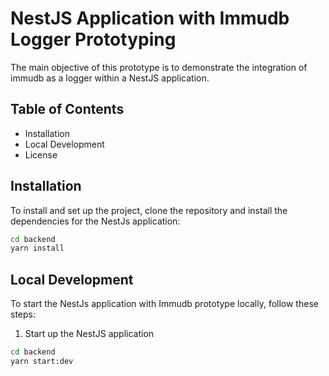 # NestJS Application with Immudb Logger Prototyping

The main objective of this prototype is to demonstrate the integration of immudb as a logger within a NestJS application. 

## Table of Contents

- Installation
- Local Development
- License

## Installation
To install and set up the project, clone the repository and install the dependencies for the NestJs application:

```sh
cd backend
yarn install
```


## Local Development

To start the NestJs application with Immudb prototype locally, follow these steps:

1. Start up the NestJS application
```sh
cd backend
yarn start:dev
```